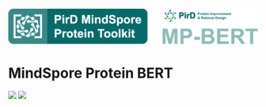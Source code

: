 ![image](./images/MP-BERT-logo.png)


# MindSpore Protein BERT
[![](https://img.shields.io/badge/lLanguage-python3.7-red.svg?style=for-the-badge&logo=appveyor)]()
[![](https://img.shields.io/badge/Framework-mindspore1.8-blue.svg?style=for-the-badge&logo=appveyor)]()
